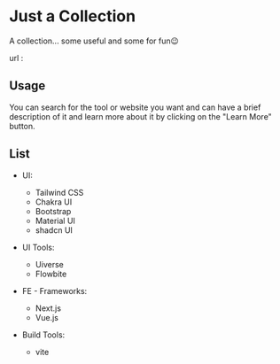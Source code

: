 # Just a Collection

A collection... some useful and some for fun😉

url : 

## Usage
You can search for the tool or website you want and can have a brief description of it and learn more about it by clicking on the "Learn More" button.

## List
- UI:
    - Tailwind CSS
    - Chakra UI
    - Bootstrap
    - Material UI
    - shadcn UI

- UI Tools:
    - Uiverse
    - Flowbite

- FE - Frameworks:
    - Next.js
    - Vue.js

- Build Tools:
    - vite